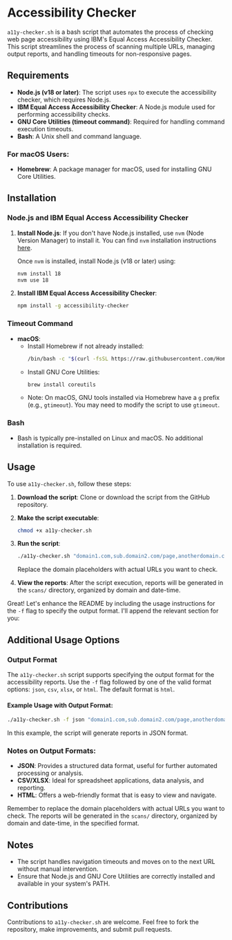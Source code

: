 # Accessibility Checker

`a11y-checker.sh` is a bash script that automates the process of checking web page accessibility using IBM's Equal Access Accessibility Checker. This script streamlines the process of scanning multiple URLs, managing output reports, and handling timeouts for non-responsive pages.

## Requirements

- **Node.js (v18 or later)**: The script uses `npx` to execute the accessibility checker, which requires Node.js.
- **IBM Equal Access Accessibility Checker**: A Node.js module used for performing accessibility checks.
- **GNU Core Utilities (timeout command)**: Required for handling command execution timeouts.
- **Bash**: A Unix shell and command language.

### For macOS Users:
- **Homebrew**: A package manager for macOS, used for installing GNU Core Utilities.

## Installation

### Node.js and IBM Equal Access Accessibility Checker

1. **Install Node.js**: If you don't have Node.js installed, use `nvm` (Node Version Manager) to install it. You can find `nvm` installation instructions [here](https://github.com/nvm-sh/nvm#installing-and-updating).

   Once `nvm` is installed, install Node.js (v18 or later) using:
   ```bash
   nvm install 18
   nvm use 18
   ```

2. **Install IBM Equal Access Accessibility Checker**:
   ```bash
   npm install -g accessibility-checker
   ```

### Timeout Command

- **macOS**:
  - Install Homebrew if not already installed:
    ```bash
    /bin/bash -c "$(curl -fsSL https://raw.githubusercontent.com/Homebrew/install/HEAD/install.sh)"
    ```
  - Install GNU Core Utilities:
    ```bash
    brew install coreutils
    ```
  - Note: On macOS, GNU tools installed via Homebrew have a `g` prefix (e.g., `gtimeout`). You may need to modify the script to use `gtimeout`.

### Bash
- Bash is typically pre-installed on Linux and macOS. No additional installation is required.

## Usage

To use `a11y-checker.sh`, follow these steps:

1. **Download the script**: Clone or download the script from the GitHub repository.

2. **Make the script executable**:
   ```bash
   chmod +x a11y-checker.sh
   ```

3. **Run the script**:
   ```bash
   ./a11y-checker.sh "domain1.com,sub.domain2.com/page,anotherdomain.com"
   ```
   Replace the domain placeholders with actual URLs you want to check.

4. **View the reports**: After the script execution, reports will be generated in the `scans/` directory, organized by domain and date-time.

Great! Let's enhance the README by including the usage instructions for the `-f` flag to specify the output format. I'll append the relevant section for you:

## Additional Usage Options

### Output Format

The `a11y-checker.sh` script supports specifying the output format for the accessibility reports. Use the `-f` flag followed by one of the valid format options: `json`, `csv`, `xlsx`, or `html`. The default format is `html`.

#### Example Usage with Output Format:

```bash
./a11y-checker.sh -f json "domain1.com,sub.domain2.com/page,anotherdomain.com"
```

In this example, the script will generate reports in JSON format.

### Notes on Output Formats:
- **JSON**: Provides a structured data format, useful for further automated processing or analysis.
- **CSV/XLSX**: Ideal for spreadsheet applications, data analysis, and reporting.
- **HTML**: Offers a web-friendly format that is easy to view and navigate.

Remember to replace the domain placeholders with actual URLs you want to check. The reports will be generated in the `scans/` directory, organized by domain and date-time, in the specified format.

## Notes
- The script handles navigation timeouts and moves on to the next URL without manual intervention.
- Ensure that Node.js and GNU Core Utilities are correctly installed and available in your system's PATH.

## Contributions
Contributions to `a11y-checker.sh` are welcome. Feel free to fork the repository, make improvements, and submit pull requests.
